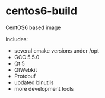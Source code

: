 # centos6-build
CentOS6 based image

Includes:
- several cmake versions under /opt
- GCC 5.5.0
- Qt 5
- QtWebkit
- Protobuf
- updated binutils
- more development tools

